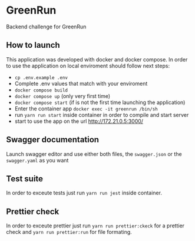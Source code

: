 # GreenRun
Backend challenge for GreenRun

## How to launch
This application was developed with docker and docker compose. In order to use the application on local enviroment should follow next steps:
- ```cp .env.example .env```
- Complete .env values that match with your enviroment
- ```docker compose build```
- ```docker compose up``` (only very first time)
- ```docker compose start``` (if is not the first time launching the application)
- Enter the container app ```docker exec -it greenrun /bin/sh```
- run ```yarn run start``` inside container in order to compile and start server
- start to use the app on the url http://172.21.0.5:3000/

## Swagger documentation
Launch swagger editor and use either both files, the ```swagger.json``` or the ```swagger.yaml``` as you want

## Test suite
In order to exceute tests just run ```yarn run jest``` inside container.

## Prettier check
In order to exceute prettier just run ```yarn run prettier:ckeck``` for a prettier check and ```yarn run prettier:run``` for file formating.
